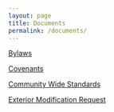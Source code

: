 ```yaml
---
layout: page
title: Documents
permalink: /documents/
---
```

[Bylaws](/files/chalfont_amended_and_restated_declaration.pdf)

[Covenants](/files/chalfont_bylaws.pdf)

[Community Wide Standards](/files/chalfont_cws.pdf)

[Exterior Modification Request](/files/chalfont_request_for_property_modification_revision_2__1_.pdf)